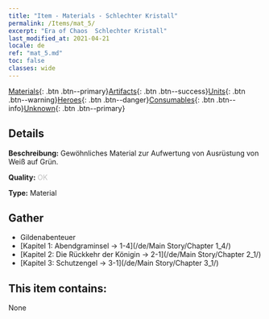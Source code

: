 ```yaml
---
title: "Item - Materials - Schlechter Kristall"
permalink: /Items/mat_5/
excerpt: "Era of Chaos  Schlechter Kristall"
last_modified_at: 2021-04-21
locale: de
ref: "mat_5.md"
toc: false
classes: wide
---
```

 [Materials](/de/Items/){: .btn .btn--primary}[Artifacts](/de/Items/Artifacts/){: .btn .btn--success}[Units](/de/Items/Units/){: .btn .btn--warning}[Heroes](/de/Items/Heroes/){: .btn .btn--danger}[Consumables](/de/Items/Consumables/){: .btn .btn--info}[Unknown](/de/Items/Unknown/){: .btn .btn--primary}

## Details
 **Beschreibung:** Gewöhnliches Material zur Aufwertung von Ausrüstung von Weiß auf Grün.

 **Quality:** <span style="color: #C0C0C0">OK</span>

 **Type:** Material

## Gather

*    Gildenabenteuer 
*    [Kapitel 1: Abendgraminsel -> 1-4](/de/Main Story/Chapter 1_4/) 
*    [Kapitel 2: Die Rückkehr der Königin -> 2-1](/de/Main Story/Chapter 2_1/) 
*    [Kapitel 3: Schutzengel -> 3-1](/de/Main Story/Chapter 3_1/) 

## This item contains:

  None

